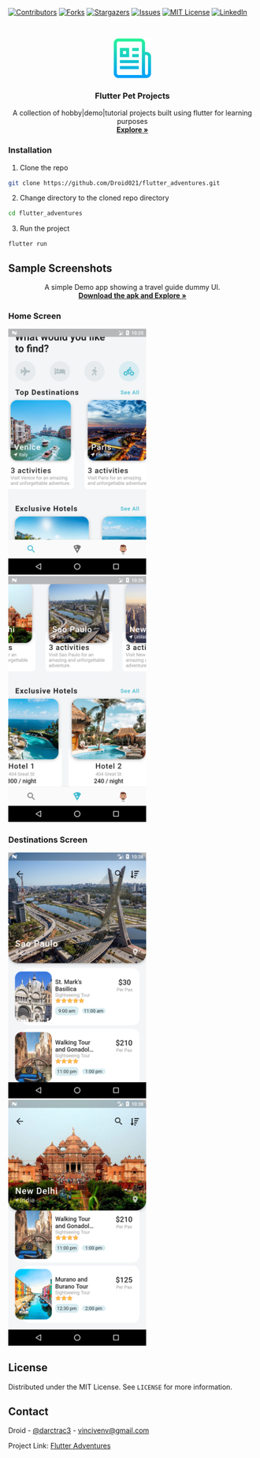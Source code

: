 [![Contributors][contributors-shield]][contributors-url]
[![Forks][forks-shield]][forks-url]
[![Stargazers][stars-shield]][stars-url]
[![Issues][issues-shield]][issues-url]
[![MIT License][license-shield]][license-url]
[![LinkedIn][linkedin-shield]][linkedin-url]

<!-- PROJECT LOGO -->
<br />
<p align="center">
  <a href="https://github.com/Droid021/flutter_adventures">
    <img src="screenshots/logo.png" alt="Logo" width="80" height="80">
  </a>

  <h3 align="center">Flutter Pet Projects</h3>

  <p align="center">
    A collection of hobby|demo|tutorial projects built using flutter for learning purposes
    <br />
    <a href="#"><strong>Explore »</strong></a>
   </p>
</p>

### Installation

1. Clone the repo

```sh
git clone https://github.com/Droid021/flutter_adventures.git
```

2. Change directory to the cloned repo directory

```sh
cd flutter_adventures
```

3. Run the project

```JS
flutter run
```

<!-- USAGE EXAMPLES -->

## Sample Screenshots

<p align="center">
    A simple Demo app showing a travel guide dummy UI. 
    <br />
    <a href="#"><strong>Download the apk and Explore »</strong></a>
   </p>

### Home Screen

<img src="screenshots/travelui1.png" width="280"/> <img src="screenshots/travelui2.png" width="280"/>

### Destinations Screen

<img src="screenshots/travelui3.png" width="280"/> <img src="screenshots/travelui4.png" width="280"/>

<!-- LICENSE -->

## License

Distributed under the MIT License. See `LICENSE` for more information.

<!-- CONTACT -->

## Contact

Droid - [@darctrac3](https://twitter.com/darctrac3) - vincivenv@gmail.com

Project Link: [Flutter Adventures](https://github.com/Droid021/flutter_adventures)

<!-- MARKDOWN LINKS & IMAGES -->
<!-- https://www.markdownguide.org/basic-syntax/#reference-style-links -->

[contributors-shield]: https://img.shields.io/github/contributors/Droid021/flutter_adventures.svg?style=flat-square
[contributors-url]: https://github.com/Droid021/flutter_adventures/graphs/contributors
[forks-shield]: https://img.shields.io/github/forks/Droid021/flutter_adventures.svg?style=flat-square
[forks-url]: https://github.com/Droid021/flutter_adventures/network/members
[stars-shield]: https://img.shields.io/github/stars/Droid021/flutter_adventures.svg?style=flat-square
[stars-url]: https://github.com/Droid021/flutter_adventures/stargazers
[issues-shield]: https://img.shields.io/github/issues/Droid021/flutter_adventures.svg?style=flat-square
[issues-url]: https://github.com/Droid021/flutter_adventures/issues
[license-shield]: https://img.shields.io/github/license/Droid021/flutter_adventures.svg?style=flat-square
[license-url]: https://github.com/Droid021/flutter_adventures/blob/master/LICENSE.txt
[linkedin-shield]: https://img.shields.io/badge/-LinkedIn-black.svg?style=flat-square&logo=linkedin&colorB=555
[linkedin-url]: https://www.linkedin.com/in/v3nvince
[product-screenshot]: screenshots/travelui1.png
